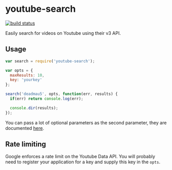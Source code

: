 # youtube-search

[![build status](https://secure.travis-ci.org/MaxGfeller/youtube-search.png)](http://travis-ci.org/MaxGfeller/youtube-search)

Easily search for videos on Youtube using their v3 API.

## Usage

```javascript
var search = require('youtube-search');

var opts = {
  maxResults: 10,
  key: 'yourkey'
};

search('deadmau5', opts, function(err, results) {
  if(err) return console.log(err);

  console.dir(results);
});
```

You can pass a lot of optional parameters as the second parameter, they are
documented [here](https://developers.google.com/youtube/v3/docs/search/list).

## Rate limiting

Google enforces a rate limit on the Youtube Data API. You will probably need to
register your application for a key and supply this key in the `opts`.
